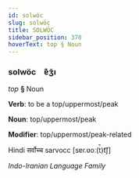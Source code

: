 ```yaml
---
id: solwöc
slug: solwöc
title: SOLWÖC
sidebar_position: 370
hoverText: top § Noun
---
```


### solwöc&emsp;<span kind="abugida">ɐ͊ʒ̄ı</span>

*top* **§** Noun

**Verb**: to be a top/uppermost/peak

**Noun**: top/uppermost/peak

**Modifier**: top/uppermost/peak-related

Hindi सर्वोच्च sarvocc [sɐɾ.ʋoː(t̚)t͡ʃ]

*Indo-Iranian Language Family*